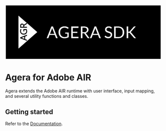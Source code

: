 <p align="center">
  <img src="https://github.com/agera-sdk/agera/blob/master/assets/logo-72-ppi.png?raw=true" width="500">
</p>

# Agera for Adobe AIR

Agera extends the Adobe AIR runtime with user interface, input mapping, and several utility functions and classes.

## Getting started

Refer to the [Documentation](docs/README.md).